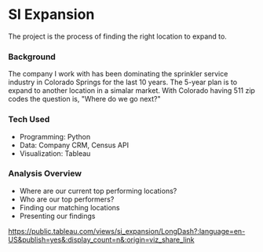 # SI Expansion 

The project is the process of finding the right location to expand to.

### Background

The company I work with has been dominating the sprinkler service industry in Colorado Springs for the last 10 years. The 5-year plan is to expand to another location in a simalar market. With Colorado having 511 zip codes the question is, "Where do we go next?" 

### Tech Used
- Programming: Python
- Data: Company CRM, Census API
- Visualization: Tableau

### Analysis Overview
- Where are our current top performing locations?
- Who are our top performers?
- Finding our matching locations
- Presenting our findings


https://public.tableau.com/views/si_expansion/LongDash?:language=en-US&publish=yes&:display_count=n&:origin=viz_share_link
